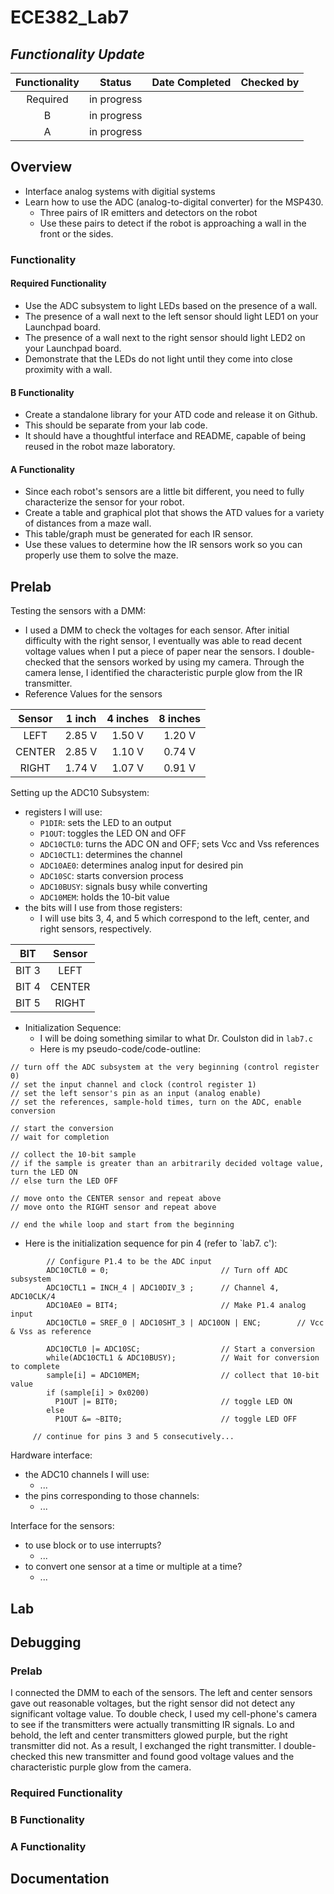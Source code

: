 ECE382_Lab7
===========

## *Functionality Update*
|Functionality|Status|Date Completed|Checked by|
|:-:|:-:|:-:|:-:|
| Required | in progress |  |  |
| B | in progress |  |  |
| A | in progress |  |  |

## Overview
* Interface analog systems with digitial systems
* Learn how to use the ADC (analog-to-digital converter) for the MSP430.
  * Three pairs of IR emitters and detectors on the robot
  * Use these pairs to detect if the robot is approaching a wall in the front or the sides.

### Functionality
#### Required Functionality
* Use the ADC subsystem to light LEDs based on the presence of a wall.
* The presence of a wall next to the left sensor should light LED1 on your Launchpad board. 
* The presence of a wall next to the right sensor should light LED2 on your Launchpad board. 
* Demonstrate that the LEDs do not light until they come into close proximity with a wall.

#### B Functionality
* Create a standalone library for your ATD code and release it on Github. 
* This should be separate from your lab code. 
* It should have a thoughtful interface and README, capable of being reused in the robot maze laboratory.

#### A Functionality
* Since each robot's sensors are a little bit different, you need to fully characterize the sensor for your robot. 
* Create a table and graphical plot that shows the ATD values for a variety of distances from a maze wall. 
* This table/graph must be generated for each IR sensor. 
* Use these values to determine how the IR sensors work so you can properly use them to solve the maze.

## Prelab
Testing the sensors with a DMM:
* I used a DMM to check the voltages for each sensor. After initial difficulty with the right sensor, I eventually was able to read decent voltage values when I put a piece of paper near the sensors. I double-checked that the sensors worked by using my camera. Through the camera lense, I identified the characteristic purple glow from the IR transmitter. 
* Reference Values for the sensors

| Sensor | 1 inch | 4 inches | 8 inches |
|:-:|:-:|:-:|:-:|
| LEFT | 2.85 V | 1.50 V | 1.20 V |
| CENTER | 2.85 V | 1.10 V | 0.74 V |
| RIGHT | 1.74 V | 1.07 V | 0.91 V |

Setting up the ADC10 Subsystem:
* registers I will use:
  * `P1DIR`: sets the LED to an output
  * `P1OUT`: toggles the LED ON and OFF
  * `ADC10CTL0`: turns the ADC ON and OFF; sets Vcc and Vss references
  * `ADC10CTL1`: determines the channel
  * `ADC10AE0`: determines analog input for desired pin
  * `ADC10SC`: starts conversion process
  * `ADC10BUSY`: signals busy while converting
  * `ADC10MEM`: holds the 10-bit value
* the bits will I use from those registers:
  * I will use bits 3, 4, and 5 which correspond to the left, center, and right sensors, respectively.

| BIT | Sensor |
|:-:|:-:|
| BIT 3 | LEFT |
| BIT 4 | CENTER |
| BIT 5 | RIGHT |

* Initialization Sequence:
  * I will be doing something similar to what Dr. Coulston did in `lab7.c`
  * Here is my pseudo-code/code-outline:
```
// turn off the ADC subsystem at the very beginning (control register 0)
// set the input channel and clock (control register 1)
// set the left sensor's pin as an input (analog enable)
// set the references, sample-hold times, turn on the ADC, enable conversion

// start the conversion
// wait for completion

// collect the 10-bit sample
// if the sample is greater than an arbitrarily decided voltage value, turn the LED ON
// else turn the LED OFF

// move onto the CENTER sensor and repeat above
// move onto the RIGHT sensor and repeat above

// end the while loop and start from the beginning
```
  
  * Here is the initialization sequence for pin 4 (refer to `lab7. c'):
```
		// Configure P1.4 to be the ADC input
		ADC10CTL0 = 0;                         // Turn off ADC subsystem
		ADC10CTL1 = INCH_4 | ADC10DIV_3 ;      // Channel 4, ADC10CLK/4
		ADC10AE0 = BIT4;                       // Make P1.4 analog input
		ADC10CTL0 = SREF_0 | ADC10SHT_3 | ADC10ON | ENC;		// Vcc & Vss as reference

		ADC10CTL0 |= ADC10SC;                  // Start a conversion
		while(ADC10CTL1 & ADC10BUSY);          // Wait for conversion to complete
		sample[i] = ADC10MEM;                  // collect that 10-bit value
		if (sample[i] > 0x0200)	
		  P1OUT |= BIT0;                       // toggle LED ON
		else
		  P1OUT &= ~BIT0;                      // toggle LED OFF
		  
	 // continue for pins 3 and 5 consecutively...
```

Hardware interface:
* the ADC10 channels I will use:
  * ...
* the pins corresponding to those channels:
  * ...

Interface for the sensors:
* to use block or to use interrupts?
  * ...
* to convert one sensor at a time or multiple at a time?
  * ...

## Lab

## Debugging
### Prelab
I connected the DMM to each of the sensors. The left and center sensors gave out reasonable voltages, but the right sensor did not detect any significant voltage value. To double check, I used my cell-phone's camera to see if the transmitters were actually transmitting IR signals. Lo and behold, the left and center transmitters glowed purple, but the right transmitter did not. As a result, I exchanged the right transmitter. I double-checked this new transmitter and found good voltage values and the characteristic purple glow from the camera.
### Required Functionality
### B Functionality
### A Functionality

## Documentation
